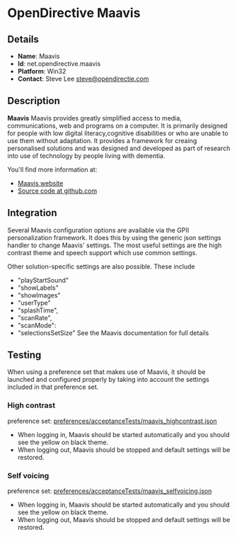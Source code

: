 # OpenDirective Maavis

## Details

* __Name__: Maavis
* __Id__: net.opendirective.maavis
* __Platform__: Win32
* __Contact__: Steve Lee <steve@opendirectie.com>

## Description
__Maavis__ Maavis provides greatly simplified access to media, communications, web and programs on a computer. It is primarily designed for people with low digital literacy,cognitive disabilities or who are unable to use them without adaptation. It provides a framework for creaing personalised solutions and was designed and developed as part of research into use of technology by people living with dementia.

You'll find more information at:

  * [Maavis website](http://maavis.fullmeasure.co.uk/)
  * [Source code at github.com](https://github.com/OpenDirective/maavis)

## Integration
Several Maavis configuration options are available via the GPII personalization framework.
It does this by using the generic json settings handler to change Maavis' settings. 
The most useful settings are the high contrast theme and speech support which use common settings.

Other solution-specific settings are also possible. These include
* "playStartSound"
* "showLabels"
* "showImages"
* "userType"
* "splashTime",
* "scanRate",
* "scanMode":
* "selectionsSetSize"
See the Maavis documentation for full details

## Testing
When using a preference set that makes use of Maavis, it should be launched and configured properly by taking into account the settings included in that preference set.

### High contrast

preference set: [preferences/acceptanceTests/maavis_highcontrast.json](https://github.com/GPII/universal/blob/GPII-881/testData/preferences/acceptanceTests/maavis_highcontrast.json)

* When logging in, Maavis should be started automatically and you should see the yellow on black theme.
* When logging out, Maavis should be stopped and default settings will be restored.

### Self voicing

preference set: [preferences/acceptanceTests/maavis_selfvoicing.json](https://github.com/GPII/universal/blob/GPII-881/testData/preferences/acceptanceTests/maavis_selfvoicing.json)

* When logging in, Maavis should be started automatically and you should see the yellow on black theme.
* When logging out, Maavis should be stopped and default settings will be restored.
